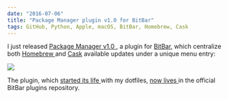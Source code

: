 ```yaml
---
date: "2016-07-06"
title: "Package Manager plugin v1.0 for BitBar"
tags: GitHub, Python, Apple, macOS, BitBar, Homebrew, Cask
---
```


I just released [Package Manager v1.0
](https://getbitbar.com/plugins/Dev/MetaPackageManager/meta_package_manager.7h.py),
a plugin for [BitBar](https://getbitbar.com/), which centralize both [Homebrew
](https://brew.sh/) and [Cask](https://caskroom.github.io/) available updates
under a unique menu entry:

![](/uploads/2016/package_manager_plugin_bitbar_v1_screenshot.png)

The plugin, which [started its life
](https://github.com/kdeldycke/dotfiles/blob/9c243d3930c926e3ba51edab206433e5530bdba6/dotfiles-osx/.bitbar/package_manager.7h.py)
with my dotfiles, [now lives
](https://github.com/matryer/bitbar-plugins/tree/master/Dev/MetaPackageManager)
in the official BitBar plugins repository.
